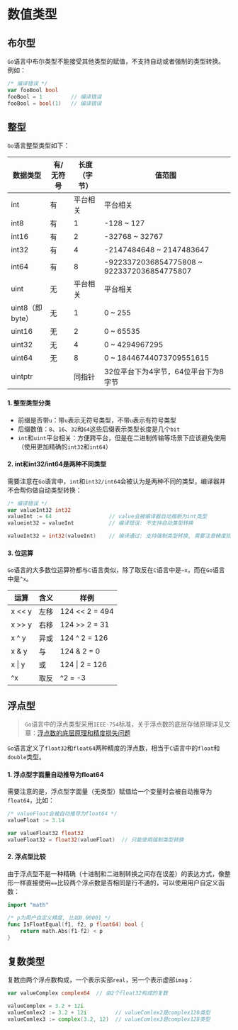 # 数值类型

## 布尔型

`Go`语言中布尔类型不能接受其他类型的赋值，不支持自动或者强制的类型转换。例如：

```go
/* 编译错误 */
var fooBool bool
fooBool = 1         // 编译错误
fooBool = bool(1)   // 编译错误
```

## 整型

`Go`语言整型类型如下：

| 数据类型        | 有/无符号 | 长度（字节） | 值范围                                     |
| --------------- | --------- | ------------ | ------------------------------------------ |
| int             | 有        | 平台相关     | 平台相关                                   |
| int8            | 有        | 1            | -128 ~ 127                                 |
| int16           | 有        | 2            | -32768 ~ 32767                             |
| int32           | 有        | 4            | -2147484648 ~ 2147483647                   |
| int64           | 有        | 8            | -9223372036854775808 ~ 9223372036854775807 |
| uint            | 无        | 平台相关     | 平台相关                                   |
| uint8（即byte） | 无        | 1            | 0 ~ 255                                    |
| uint16          | 无        | 2            | 0 ~ 65535                                  |
| uint32          | 无        | 4            | 0 ~ 4294967295                             |
| uint64          | 无        | 8            | 0 ~ 18446744073709551615                   |
| uintptr         |           | 同指针       | 32位平台下为4字节，64位平台下为8字节       |

#### 1. 整型类型分类

* 前缀是否带`u`：带`u`表示无符号类型，不带`u`表示有符号类型
* 后缀数值：`8`、`16`、`32`和`64`这些后缀表示类型长度是几个`bit`
* `int`和`uint`平台相关：方便跨平台，但是在二进制传输等场景下应该避免使用（使用更加精确的`int32`和`int64`）

#### 2. int和int32/int64是两种不同类型

需要注意在`Go`语言中，`int`和`int32/int64`会被认为是两种不同的类型，编译器并不会帮你做自动类型转换：

```go
/* 编译错误 */
var valueInt32 int32
valueInt := 64                  // value会被编译器自动推断为int类型
valueint32 = valueInt           // 编译错误: 不支持自动类型转换

valueInt32 = int32(valueInt)    // 编译通过: 支持强制类型转换, 需要注意精度损失和值溢出的问题
```

#### 3. 位运算

`Go`语言的大多数位运算符都与`C`语言类似，除了取反在`C`语言中是`~x`，而在`Go`语言中是`^x`。

| 运算   | 含义 | 样例           |
| ------ | ---- | -------------- |
| x << y | 左移 | 124 << 2 = 494 |
| x >> y | 右移 | 124 >> 2 = 31  |
| x ^ y  | 异或 | 124 ^ 2 = 126  |
| x & y  | 与   | 124 & 2 = 0    |
| x \| y | 或   | 124 \| 2 = 126 |
| ^x     | 取反 | ^2 = -3        |

## 浮点型

> `Go`语言中的浮点类型采用`IEEE-754`标准，关于浮点数的底层存储原理详见文章：[浮点数的底层原理和精度损失问题](https://zhuanlan.zhihu.com/p/269619376)

`Go`语言定义了`float32`和`float64`两种精度的浮点数，相当于`C`语言中的`float`和`double`类型。

#### 1. 浮点型字面量自动推导为float64

需要注意的是，浮点型字面量（无类型）赋值给一个变量时会被自动推导为`float64`，比如：

``` go
/* valueFloat会被自动推导为float64 */
valueFloat := 3.14 

var valueFloat32 float32
valueFloat32 = float32(valueFloat)  // 只能使用强制类型转换
```

#### 2. 浮点型比较

由于浮点型不是一种精确（十进制和二进制转换之间存在误差）的表达方式，像整形一样直接使用`==`比较两个浮点数是否相同是行不通的，可以使用用户自定义函数：

```go
import "math"

/* p为用户自定义精度, 比如0.00001 */
func IsFloatEqual(f1, f2, p float64) bool {
    return math.Abs(f1-f2) < p
}
```

## 复数类型

复数由两个浮点数构成，一个表示实部`real`，另一个表示虚部`imag`：

```go
var valueComplex complex64  // 由2个float32构成的复数

valueComplex = 3.2 + 12i
valueComlex2 := 3.2 + 12i         // valueComlex2是complex128类型
valueComlex3 := complex(3.2, 12)  // valueComlex3是complex128类型
```

